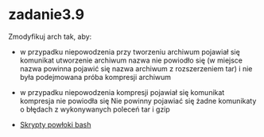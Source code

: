 # zadanie3.9

Zmodyfikuj arch tak, aby:
* w przypadku niepowodzenia przy tworzeniu archiwum pojawiał się komunikat utworzenie archiwum nazwa nie powiodło się (w miejsce nazwa powinna pojawić się nazwa archiwum z rozszerzeniem tar) i nie była podejmowana próba kompresji archiwum
* w przypadku niepowodzenia kompresji pojawiał się komunikat kompresja nie powiodła się
Nie powinny pojawiać się żadne komunikaty o błędach z wykonywanych poleceń tar i gzip

* [Skrypty powłoki bash](https://github.com/YourGeneration/zadanie3.9/blob/main/skrypt.sh)
